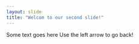 ```yaml
---
layout: slide
title: "Welcom to our second slide!"
---
```

Some text goes here 
Use the left arrow to go back!

